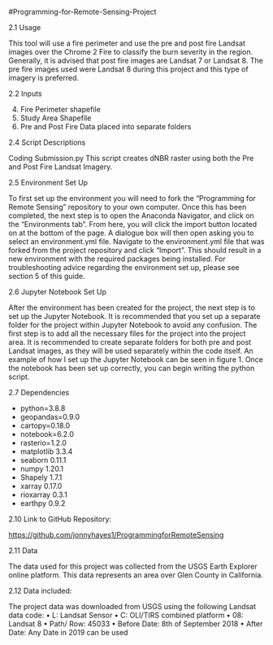 #Programming-for-Remote-Sensing-Project



2.1 Usage


This tool will use a fire perimeter and use the pre and post fire Landsat images over the Chrome 2 Fire to classify the burn severity in the region. Generally, it is advised that post fire images are Landsat 7 or Landsat 8. The pre fire images used were Landsat 8 during this project and this type of imagery is preferred. 


2.2 Inputs


4.	Fire Perimeter shapefile
5.	Study Area Shapefile
6.	Pre and Post Fire Data placed into separate folders

2.4 Script Descriptions


Coding Submission.py
This script creates dNBR raster using both the Pre and Post Fire Landsat Imagery. 


2.5 Environment Set Up 


To first set up the environment you will need to fork the “Programming for Remote Sensing” repository to your own computer. Once this has been completed, the next step is to open the Anaconda Navigator, and click on the “Environments tab”. From here, you will click the import button located on at the bottom of the page. A dialogue box will then open asking you to select an environment.yml file. Navigate to the environment.yml file that was forked from the project repository and click “Import”. This should result in a new environment with the required packages being installed. For troubleshooting advice regarding the environment set up, please see section 5 of this guide.

2.6 Jupyter Notebook Set Up 


After the environment has been created for the project, the next step is to set up the Jupyter Notebook. It is recommended that you set up a separate folder for the project within Jupyter Notebook to avoid any confusion. The first step is to add all the necessary files for the project into the project area. It is recommended to create separate folders for both pre and post Landsat images, as they will be used separately within the code itself. An example of how I set up the Jupyter Notebook can be seen in figure 1. Once the notebook has been set up correctly, you can begin writing the python script. 

 


2.7 Dependencies 

  - python=3.8.8
  - geopandas=0.9.0
  - cartopy=0.18.0
  - notebook=6.2.0
  - rasterio=1.2.0
  - matplotlib 3.3.4
  - seaborn 0.11.1
  - numpy 1.20.1
  - Shapely 1.7.1
  - xarray 0.17.0
  - rioxarray 0.3.1
  - earthpy 0.9.2


2.10 Link to GitHub Repository: 


https://github.com/jonnyhayes1/ProgrammingforRemoteSensing


2.11 Data


The data used for this project was collected from the USGS Earth Explorer online platform. This data represents an area over Glen County in California. 



2.12 Data included: 


The project data was downloaded from USGS using the following Landsat data code: 
•	L: Landsat Sensor
•	C: OLI/TIRS combined platform
•	08: Landsat 8 
•	Path/ Row: 45033
•	Before Date: 8th of September 2018
•	After Date: Any Date in 2019 can be used



